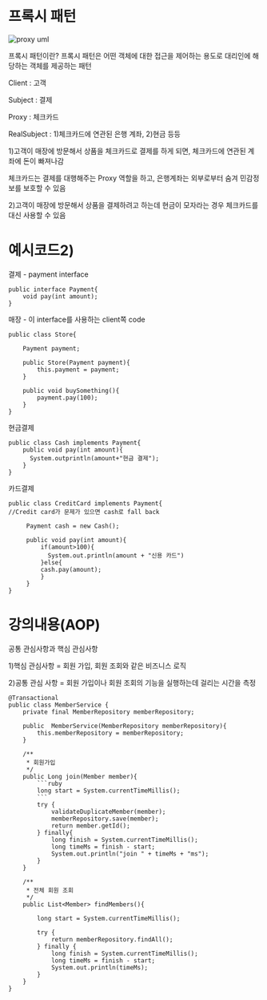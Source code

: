 # 프록시 패턴
![proxy uml](https://user-images.githubusercontent.com/40292371/235812878-6c849bbc-f8ad-4506-b224-8337d7c4f203.png)

프록시 패턴이란? 프록시 패턴은 어떤 객체에 대한 접근을 제어하는 용도로 대리인에 해당하는 객체를 제공하는 패턴


Client : 고객


Subject : 결제


Proxy : 체크카드


RealSubject : 1)체크카드에 연관된 은행 계좌, 2)현금 등등


1)고객이 매장에 방문해서 상품을 체크카드로 결제를 하게 되면, 체크카드에 연관된 계좌에 돈이 빠져나감


체크카드는 결제를 대행해주는 Proxy 역할을 하고, 은행계좌는 외부로부터 숨겨 민감정보를 보호할 수 있음

2)고객이 매장에 방문해서 상품을 결제하려고 하는데 현금이 모자라는 경우 체크카드를 대신 사용할 수 있음

# 예시코드2)

결제 - payment interface

```
public interface Payment{
    void pay(int amount);
}
```

매장 - 이 interface를 사용하는 client쪽 code

```
public class Store{
    
    Payment payment;
    
    public Store(Payment payment){
        this.payment = payment;
    }
    
    public void buySomething(){
        payment.pay(100);
    }
}
```

현금결제

```
public class Cash implements Payment{
    public void pay(int amount){
      System.outprintln(amount+"현금 결제");
    }    
}
```

카드결제

```
public class CreditCard implements Payment{
//Credit card가 문제가 있으면 cash로 fall back

     Payment cash = new Cash();
   
     public void pay(int amount){
         if(amount>100){
           System.out.println(amount + "신용 카드")
         }else{       
         cash.pay(amount);
         }
     }
}
```
# 강의내용(AOP)

공통 관심사항과 핵심 관심사항

1)핵심 관심사항 = 회원 가입, 회원 조회와 같은 비즈니스 로직

2)공통 관심 사항 = 회원 가입이나 회원 조회의 기능을 실행하는데 걸리는 시간을 측정


```
@Transactional
public class MemberService {
    private final MemberRepository memberRepository;

    public  MemberService(MemberRepository memberRepository){
        this.memberRepository = memberRepository;
    }

    /**
     * 회원가입
     */
    public Long join(Member member){
        ```ruby
        long start = System.currentTimeMillis();
        ```
        try {
            validateDuplicateMember(member);
            memberRepository.save(member);
            return member.getId();
        } finally{
            long finish = System.currentTimeMillis();
            long timeMs = finish - start;
            System.out.println("join " + timeMs + "ms");
        }
    }

    /**
     * 전체 회원 조회
     */
    public List<Member> findMembers(){
        
        long start = System.currentTimeMillis();
        
        try {
            return memberRepository.findAll();
        } finally {
            long finish = System.currentTimeMillis();
            long timeMs = finish - start;
            System.out.println(timeMs);
        }
    }
}







```
